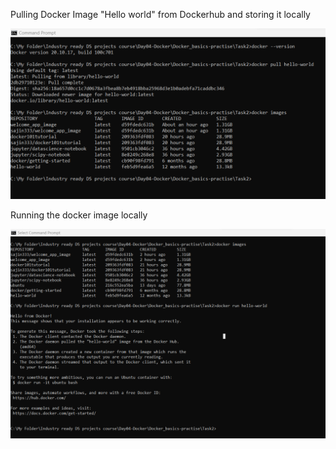 Pulling Docker Image "Hello world" from Dockerhub and storing it locally

![](Task2/pulling_helloworld_image.png) 



Running the docker image locally

![](Task2/Running_Hello_World_Docker_Image_locally.png) 
